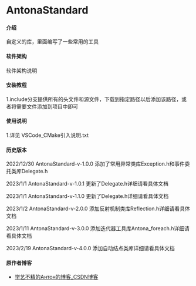 # AntonaStandard

#### 介绍
自定义的库，里面编写了一些常用的工具

#### 软件架构
软件架构说明


#### 安装教程

1.include分支提供所有的头文件和源文件，下载到指定路径以后添加该路径，或者将需要文件添加到项目中即可

#### 使用说明

1.详见 VSCode_CMake引入说明.txt

#### 历史版本
2022/12/30 AntonaStandard-v-1.0.0 添加了常用异常类库Exception.h和事件委托类库Delegate.h

2023/1/1     AntonaStandard-v-1.0.1 更新了Delegate.h详细请看具体文档

2023/1/1	 AntonaStandard-v-1.1.0 更新了Delegate.h详细请看具体文档

2023/1/2	 AntonaStandard-v-2.0.0 添加反射机制类库Reflection.h详细请看具体文档

2023/1/11   AntonaStandard-v-3.0.0 添加迭代器工具库Antona_foreach.h详细请看具体文档

2023/2/19   AntonaStandard-v-4.0.0 添加自动结点类库详细请看具体文档

#### 原作者博客

- [学艺不精的Антон的博客_CSDN博客](https://blog.csdn.net/yyy11280335?spm=1000.2115.3001.5343) 
